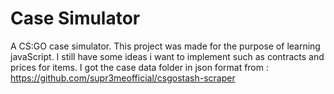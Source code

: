 # Case Simulator
A CS:GO case simulator.
This project was made for the purpose of learning javaScript.
I still have some ideas i want to implement such as contracts and prices for items.
I got the case data folder in json format from :
https://github.com/supr3meofficial/csgostash-scraper

